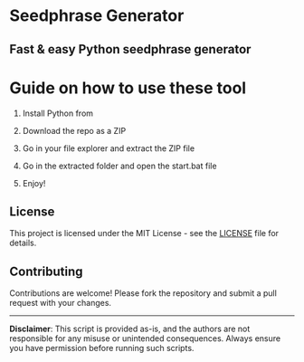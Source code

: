 # Seedphrase Generator             
              
## Fast & easy Python seedphrase generator                 
                      
# Guide on how to use these tool                    
                    
1. Install Python from                    
          
2. Download the repo as a ZIP               
              
3. Go in your file explorer and extract the ZIP file              
                     
4. Go in the extracted folder and open the start.bat file             
                    
5. Enjoy!                
                      
## License                        
             
This project is licensed under the MIT License - see the [LICENSE](LICENSE) file for details.                          
         
## Contributing           
             
Contributions are welcome! Please fork the repository and submit a pull request with your changes.                
               
---             
                    
**Disclaimer**: This script is provided as-is, and the authors are not responsible for any misuse or unintended consequences. Always ensure you have permission before running such scripts.                  